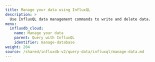 ```yaml
---
title: Manage your data using InfluxQL
description: >
  Use InfluxQL data management commands to write and delete data.
menu:
  influxdb_cloud:
    name: Manage your data
    parent: Query with InfluxQL
    identifier: manage-database
weight: 204
source: /shared/influxdb-v2/query-data/influxql/manage-data.md
---
```


<!-- The content of this file is at 
// SOURCE content/shared/influxdb-v2/query-data/influxql/manage-data.md-->
